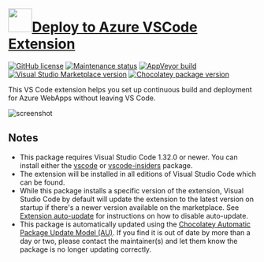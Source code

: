 ﻿# [<img src="https://cdn.jsdelivr.net/gh/dgalbraith/chocolatey-packages@5d2eb9faae63c97246c26e86310ce1d07140eb88/icons/vscode-azure-deploy.png" width="48" height="48" />Deploy to Azure VSCode Extension](<https://chocolatey.org/packages/vscode-azure-deploy>)

[![GitHub license](https://img.shields.io/badge/badges-MIT-green.svg)](https://marketplace.visualstudio.com/items/ms-vscode-deploy-azure.azure-deploy/license)
[![Maintenance status](https://img.shields.io/badge/maintained%3F-yes-green.svg)](https://github.com/dgalbraith/chocolatey-packages/graphs/commit-activity)
[![AppVeyor build](https://img.shields.io/appveyor/ci/dgalbraith/chocolatey-packages)](https://ci.appveyor.com/project/dgalbraith/chocolatey-packages)
[![Visual Studio Marketplace version](https://img.shields.io/visual-studio-marketplace/v/ms-vscode-deploy-azure.azure-deploy?label=Marketplace)](https://marketplace.visualstudio.com/items?itemName=ms-vscode-deploy-azure.azure-deploy)
[![Chocolatey package version](https://img.shields.io/chocolatey/v/vscode-azure-deploy?label=Chocolatey)](https://chocolatey.org/packages/vscode-azure-deploy)

This VS Code extension helps you set up continuous build and deployment for Azure WebApps without leaving VS Code.

![screenshot](https://cdn.jsdelivr.net/gh/dgalbraith/chocolatey-packages@5d2eb9faae63c97246c26e86310ce1d07140eb88/automatic/vscode-azure-deploy/screenshot.png)

## Notes

* This package requires Visual Studio Code 1.32.0 or newer.
  You can install either the [vscode](https://chocolatey.org/packages/vscode) or [vscode-insiders](https://chocolatey.org/packages/vscode-insiders) package.
* The extension will be installed in all editions of Visual Studio Code which can be found.
* While this package installs a specific version of the extension, Visual Studio Code by default will update the extension to the latest version on startup if there's a newer version available on the marketplace.
  See [Extension auto-update](https://code.visualstudio.com/docs/editor/extension-gallery#_extension-autoupdate) for instructions on how to disable auto-update.
* This package is automatically updated using the [Chocolatey Automatic Package Update Model (AU)](https://github.com/majkinetor/au/blob/master/README.md).
  If you find it is out of date by more than a day or two, please contact the maintainer(s) and let them know the package is no longer updating correctly.
